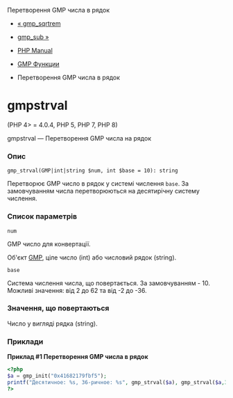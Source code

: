 Перетворення GMP числа в рядок

-   [« gmp\_sqrtrem](function.gmp-sqrtrem.html)
    
-   [gmp\_sub »](function.gmp-sub.html)
    
-   [PHP Manual](index.html)
    
-   [GMP Функции](ref.gmp.html)
    
-   Перетворення GMP числа в рядок
    

# gmpstrval

(PHP 4> = 4.0.4, PHP 5, PHP 7, PHP 8)

gmpstrval — Перетворення GMP числа на рядок

### Опис

```methodsynopsis
gmp_strval(GMP|int|string $num, int $base = 10): string
```

Перетворює GMP число в рядок у системі числення `base`. За замовчуванням числа перетворюються на десятирічну систему числення.

### Список параметрів

`num`

GMP число для конвертації.

Об'єкт [GMP](class.gmp.html), ціле число (int) або числовий рядок (string).

`base`

Система числення числа, що повертається. За замовчуванням - 10. Можливі значення: від 2 до 62 та від -2 до -36.

### Значення, що повертаються

Число у вигляді рядка (string).

### Приклади

**Приклад #1 Перетворення GMP числа в рядок**

```php
<?php
$a = gmp_init("0x41682179fbf5");
printf("Десятичное: %s, 36-ричное: %s", gmp_strval($a), gmp_strval($a,36));
?>
```